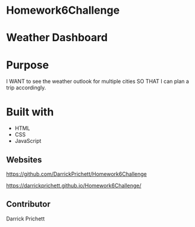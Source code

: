 # Homework6Challenge

# Weather Dashboard

# Purpose
I WANT to see the weather outlook for multiple cities
SO THAT I can plan a trip accordingly.

# Built with
* HTML
* CSS
* JavaScript

## Websites

https://github.com/DarrickPrichett/Homework6Challenge

https://darrickprichett.github.io/Homework6Challenge/

## Contributor

Darrick Prichett